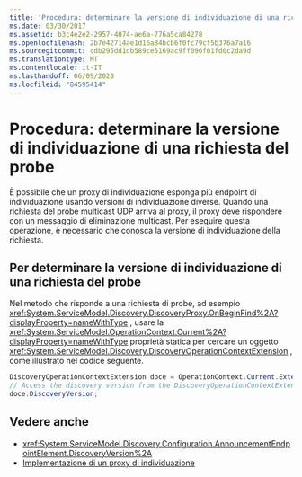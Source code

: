 ```yaml
---
title: 'Procedura: determinare la versione di individuazione di una richiesta del probe'
ms.date: 03/30/2017
ms.assetid: b3c4e2e2-2957-4074-ae6a-776a5ca84278
ms.openlocfilehash: 2b7e42714ae1d16a84bcb6f0fc79cf5b376a7a16
ms.sourcegitcommit: cdb295dd1db589ce5169ac9ff096f01fd0c2da9d
ms.translationtype: MT
ms.contentlocale: it-IT
ms.lasthandoff: 06/09/2020
ms.locfileid: "84595414"
---
```

# <a name="how-todetermine-the-discovery-version-of-a-probe-request"></a>Procedura: determinare la versione di individuazione di una richiesta del probe

È possibile che un proxy di individuazione esponga più endpoint di individuazione usando versioni di individuazione diverse. Quando una richiesta del probe multicast UDP arriva al proxy, il proxy deve rispondere con un messaggio di eliminazione multicast. Per eseguire questa operazione, è necessario che conosca la versione di individuazione della richiesta.

## <a name="to-determine-the-discovery-version-of-a-probe-request"></a>Per determinare la versione di individuazione di una richiesta del probe

Nel metodo che risponde a una richiesta di probe, ad esempio <xref:System.ServiceModel.Discovery.DiscoveryProxy.OnBeginFind%2A?displayProperty=nameWithType> , usare la <xref:System.ServiceModel.OperationContext.Current%2A?displayProperty=nameWithType> proprietà statica per cercare un oggetto <xref:System.ServiceModel.Discovery.DiscoveryOperationContextExtension> , come illustrato nel codice seguente.

```csharp
DiscoveryOperationContextExtension doce = OperationContext.Current.Extensions.Find<DiscoveryOperationContextExtension>();
// Access the discovery version from the DiscoveryOperationContextExtension
doce.DiscoveryVersion;
```

## <a name="see-also"></a>Vedere anche

- <xref:System.ServiceModel.Discovery.Configuration.AnnouncementEndpointElement.DiscoveryVersion%2A>
- [Implementazione di un proxy di individuazione](implementing-a-discovery-proxy.md)
